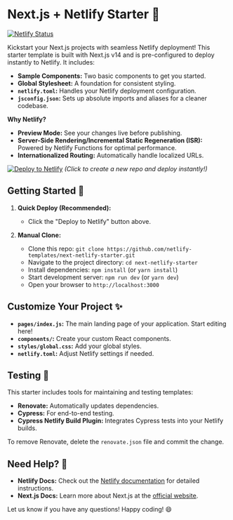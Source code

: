 # Next.js + Netlify Starter 🚀

[![Netlify Status](https://api.netlify.com/api/v1/badges/46648482-644c-4c80-bafb-872057e51b6b/deploy-status)](https://app.netlify.com/sites/next-dev-starter/deploys)

Kickstart your Next.js projects with seamless Netlify deployment! This starter template is built with Next.js v14 and is pre-configured to deploy instantly to Netlify. It includes:

- **Sample Components:** Two basic components to get you started.
- **Global Stylesheet:** A foundation for consistent styling.
- **`netlify.toml`:** Handles your Netlify deployment configuration.
- **`jsconfig.json`:** Sets up absolute imports and aliases for a cleaner codebase.

**Why Netlify?**

- **Preview Mode:** See your changes live before publishing.
- **Server-Side Rendering/Incremental Static Regeneration (ISR):** Powered by Netlify Functions for optimal performance.
- **Internationalized Routing:** Automatically handle localized URLs.

[![Deploy to Netlify](https://www.netlify.com/img/deploy/button.svg)](https://app.netlify.com/start/deploy?repository=https://github.com/netlify-templates/next-netlify-starter&utm_source=github&utm_medium=nextstarter-cs&utm_campaign=devex-cs)
_(Click to create a new repo and deploy instantly!)_

## Getting Started 🚀

1. **Quick Deploy (Recommended):**

   - Click the "Deploy to Netlify" button above.

2. **Manual Clone:**
   - Clone this repo: `git clone https://github.com/netlify-templates/next-netlify-starter.git`
   - Navigate to the project directory: `cd next-netlify-starter`
   - Install dependencies: `npm install` (or `yarn install`)
   - Start development server: `npm run dev` (or `yarn dev`)
   - Open your browser to `http://localhost:3000`

## Customize Your Project ✨

- **`pages/index.js`:** The main landing page of your application. Start editing here!
- **`components/`:** Create your custom React components.
- **`styles/global.css`:** Add your global styles.
- **`netlify.toml`:** Adjust Netlify settings if needed.

## Testing 🧪

This starter includes tools for maintaining and testing templates:

- **Renovate:** Automatically updates dependencies.
- **Cypress:** For end-to-end testing.
- **Cypress Netlify Build Plugin:** Integrates Cypress tests into your Netlify builds.

To remove Renovate, delete the `renovate.json` file and commit the change.

## Need Help? 🙋

- **Netlify Docs:** Check out the [Netlify documentation](https://docs.netlify.com/) for detailed instructions.
- **Next.js Docs:** Learn more about Next.js at the [official website](https://nextjs.org/).

Let us know if you have any questions! Happy coding! 😄
